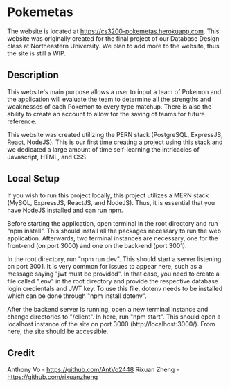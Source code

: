 # Pokemetas
The website is located at https://cs3200-pokemetas.herokuapp.com. This website was originally created for the final project of our Database Design class at Northeastern University. We plan to add more to the website, thus the site is still a WIP.

## Description
This website's main purpose allows a user to input a team of Pokemon and the application will evaluate the team to determine all the strengths and weaknesses of each Pokemon to every type matchup. There is also the ability to create an account to allow for the saving of teams for future reference.

This website was created utilizing the PERN stack (PostgreSQL, ExpressJS, React, NodeJS). This is our first time creating a project using this stack and we dedicated a large amount of time self-learning the intricacies of Javascript, HTML, and CSS.

## Local Setup
If you wish to run this project locally, this project utilizes a MERN stack (MySQL, ExpressJS, ReactJS, and NodeJS). Thus, it is essential that you have NodeJS installed and can run npm.

Before starting the application, open terminal in the root directory and run "npm install". This should install all the packages necessary to run the web application. Afterwards, two terminal instances are necessary, one for the front-end (on port 3000) and one on the back-end (port 3001).

In the root directory, run "npm run dev". This should start a server listening on port 3001. It is very common for issues to appear here, such as a message saying "jwt must be provided". In that case, you need to create a file called ".env" in the root directory and provide the respective database login credientals and JWT key. To use this file, dotenv needs to be installed which can be done through "npm install dotenv".

After the backend server is running, open a new terminal instance and change directories to "/client". In here, run "npm start". This should open a localhost instance of the site on port 3000 (http://localhost:3000/). From here, the site should be accessible.

## Credit
Anthony Vo - https://github.com/AntVo2448
Rixuan Zheng - https://github.com/rixuanzheng
